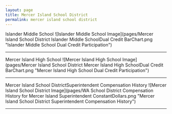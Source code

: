 ```yaml
---
layout: page
title: Mercer Island School District
permalink: mercer island school district
---
```



Islander Middle School
![Islander Middle School Image](pages/Mercer Island School District Islander Middle SchoolDual Credit BarChart.png "Islander Middle School Dual Credit Participation")

___

Mercer Island High School
![Mercer Island High School Image](pages/Mercer Island School District Mercer Island High SchoolDual Credit BarChart.png "Mercer Island High School Dual Credit Participation")

___

Mercer Island School DistrictSuperintendent Compensation History
![Mercer Island School District Image](pages/WA School District Compensation History for Mercer Island Superintendent ConstantDollars.png "Mercer Island School District Superintendent Compensation History")

___

